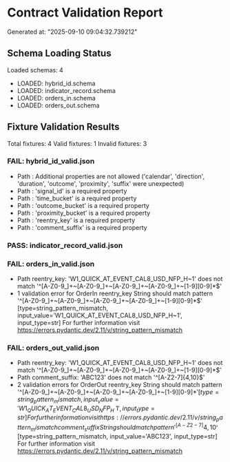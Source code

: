 # Contract Validation Report
Generated at: "2025-09-10 09:04:32.739212"

## Schema Loading Status
Loaded schemas: 4
- LOADED: hybrid_id.schema
- LOADED: indicator_record.schema
- LOADED: orders_in.schema
- LOADED: orders_out.schema

## Fixture Validation Results
Total fixtures: 4
Valid fixtures: 1
Invalid fixtures: 3

### FAIL: hybrid_id_valid.json
  - Path : Additional properties are not allowed ('calendar', 'direction', 'duration', 'outcome', 'proximity', 'suffix' were unexpected)
  - Path : 'signal_id' is a required property
  - Path : 'time_bucket' is a required property
  - Path : 'outcome_bucket' is a required property
  - Path : 'proximity_bucket' is a required property
  - Path : 'reentry_key' is a required property
  - Path : 'comment_suffix' is a required property

### PASS: indicator_record_valid.json

### FAIL: orders_in_valid.json
  - Path reentry_key: 'W1_QUICK_AT_EVENT_CAL8_USD_NFP_H~1' does not match '^[A-Z0-9_]+~[A-Z0-9_]+~[A-Z0-9_]+~[A-Z0-9_]+~[1-9][0-9]*$'
  - 1 validation error for OrderIn
reentry_key
  String should match pattern '^[A-Z0-9_]+~[A-Z0-9_]+~[A-Z0-9_]+~[A-Z0-9_]+~[1-9][0-9]*$' [type=string_pattern_mismatch, input_value='W1_QUICK_AT_EVENT_CAL8_USD_NFP_H~1', input_type=str]
    For further information visit https://errors.pydantic.dev/2.11/v/string_pattern_mismatch

### FAIL: orders_out_valid.json
  - Path reentry_key: 'W1_QUICK_AT_EVENT_CAL8_USD_NFP_H~1' does not match '^[A-Z0-9_]+~[A-Z0-9_]+~[A-Z0-9_]+~[A-Z0-9_]+~[1-9][0-9]*$'
  - Path comment_suffix: 'ABC123' does not match '^[A-Z2-7]{4,10}$'
  - 2 validation errors for OrderOut
reentry_key
  String should match pattern '^[A-Z0-9_]+~[A-Z0-9_]+~[A-Z0-9_]+~[A-Z0-9_]+~[1-9][0-9]*$' [type=string_pattern_mismatch, input_value='W1_QUICK_AT_EVENT_CAL8_USD_NFP_H~1', input_type=str]
    For further information visit https://errors.pydantic.dev/2.11/v/string_pattern_mismatch
comment_suffix
  String should match pattern '^[A-Z2-7]{4,10}$' [type=string_pattern_mismatch, input_value='ABC123', input_type=str]
    For further information visit https://errors.pydantic.dev/2.11/v/string_pattern_mismatch
